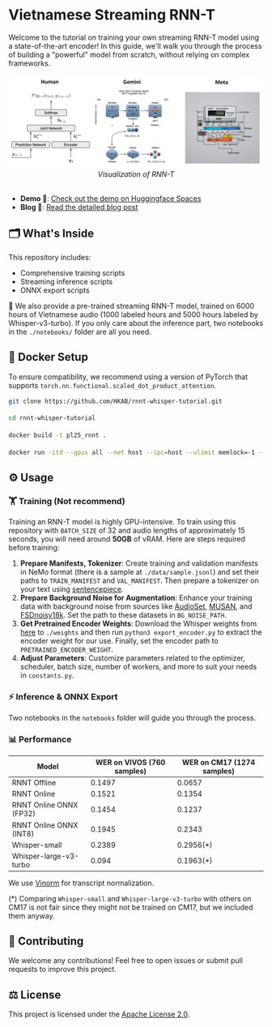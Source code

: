 # Vietnamese Streaming RNN-T

Welcome to the tutorial on training your own streaming RNN-T model using a state-of-the-art encoder! In this guide, we'll walk you through the process of building a "powerful" model from scratch, without relying on complex frameworks.

<div align="center">
<img src="./media/Intro.png" alt="Efficient minimum word error rate training of RNN-transducer for end-to-end speech recognition">
<i>Visualization of RNN-T</i>
</div>
<br>

- **Demo 🤖**: [Check out the demo on Huggingface Spaces](https://huggingface.co/spaces/hkab/vietnamese-rnnt-demo)
- **Blog 📃**: [Read the detailed blog post](https://hkab.substack.com/publish/post/157867185)

## 🗂️ What's Inside

This repository includes:
- Comprehensive training scripts
- Streaming inference scripts
- ONNX export scripts

🌟 We also provide a pre-trained streaming RNN-T model, trained on 6000 hours of Vietnamese audio (1000 labeled hours and 5000 hours labeled by Whisper-v3-turbo). If you only care about the inference part, two notebooks in the `./notebooks/` folder are all you need.

## 🐋 Docker Setup

To ensure compatibility, we recommend using a version of PyTorch that supports `torch.nn.functional.scaled_dot_product_attention`.

```bash
git clone https://github.com/HKAB/rnnt-whisper-tutorial.git

cd rnnt-whisper-tutorial

docker build -t pl25_rnnt .

docker run -itd --gpus all --net host --ipc=host --ulimit memlock=-1 --ulimit stack=67108864 --name YOUR_DOCKER_NAME -v /path/to/local:/wp pl25_rnnt
```

## ⚙️ Usage

### 🏋️ Training (Not recommend)

Training an RNN-T model is highly GPU-intensive. To train using this repository with `BATCH_SIZE` of 32 and audio lengths of approximately 15 seconds, you will need around **50GB** of vRAM. Here are steps required before training:

1. **Prepare Manifests, Tokenizer**: Create training and validation manifests in NeMo format (there is a sample at `./data/sample.jsonl`) and set their paths to `TRAIN_MANIFEST` and `VAL_MANIFEST`. Then prepare a tokenizer on your text using [sentencepiece](https://github.com/google/sentencepiece).
2. **Prepare Background Noise for Augmentation**: Enhance your training data with background noise from sources like [AudioSet](https://research.google.com/audioset/download.html), [MUSAN](https://www.openslr.org/17/), and [FSDnoisy18k](https://zenodo.org/records/2529934). Set the path to these datasets in `BG_NOISE_PATH`.
3. **Get Pretrained Encoder Weights**: Download the Whisper weights from [here](https://github.com/openai/whisper/blob/main/whisper/__init__.py) to `./weights` and then run `python3 export_encoder.py` to extract the encoder weight for our use. Finally, set the encoder path to `PRETRAINED_ENCODER_WEIGHT`.
4. **Adjust Parameters**: Customize parameters related to the optimizer, scheduler, batch size, number of workers, and more to suit your needs in `constants.py`. 

### ⚡ Inference & ONNX Export

Two notebooks in the `notebooks` folder will guide you through the process.

### 📊 Performance

| Model                   | WER on VIVOS (760 samples) | WER on CM17 (1274 samples) |
|-------------------------|----------------------------|----------------------------|
| RNNT Offline            | 0.1497                     | 0.0657                     |
| RNNT Online             | 0.1521                     | 0.1354                     |
| RNNT Online ONNX (FP32) | 0.1454                     | 0.1237                     |
| RNNT Online ONNX (INT8) | 0.1945                     | 0.2343                     |
| Whisper-small           | 0.2389                     | 0.2956(*)                  |
| Whisper-large-v3-turbo  | 0.094                      | 0.1963(*)                  |

We use [Vinorm](https://github.com/v-nhandt21/Vinorm) for transcript normalization.

(*) Comparing `Whisper-small` and `Whisper-large-v3-turbo` with others on CM17 is not fair since they might not be trained on CM17, but we included them anyway.

## 🤝 Contributing

We welcome any contributions! Feel free to open issues or submit pull requests to improve this project.

## ⚖️ License

This project is licensed under the [Apache License 2.0](https://www.apache.org/licenses/LICENSE-2.0).